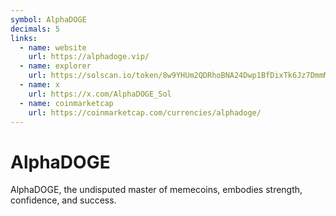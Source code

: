 ```yaml
---
symbol: AlphaDOGE
decimals: 5
links:
  - name: website
    url: https://alphadoge.vip/
  - name: explorer
    url: https://solscan.io/token/8w9YHUm2QDRhoBNA24Dwp1BfDixTk6Jz7DmmMtw62zht
  - name: x
    url: https://x.com/AlphaDOGE_Sol
  - name: coinmarketcap
    url: https://coinmarketcap.com/currencies/alphadoge/
---
```


# AlphaDOGE

AlphaDOGE, the undisputed master of memecoins, embodies strength, confidence, and success.
